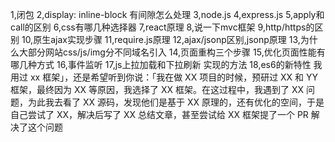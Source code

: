 1,闭包
2,display: inline-block 有间隙怎么处理
3,node.js
4,express.js
5,apply和call的区别
6,css有哪几种选择器
7,react原理
8,说一下mvc框架
9,http/https的区别
10,原生ajax实现步骤
11,require.js原理
12,ajax/jsonp区别,jsonp原理
13,为什么大部分网站css/js/img分不同域名引入
14,页面重构三个步骤
15,优化页面性能有哪几种方式
16,事件监听
17,js上拉加载和下拉刷新 实现的方法
18,es6的新特性
我用过 xx 框架」，还是希望听到你说：「我在做 XX 项目的时候，预研过 XX 和 YY 框架，最终因为 XX 等原因，我选择了 XX 框架。在这过程中，我遇到了 XX 问题，为此我去看了 XX 源码，发现他们是基于 XX 原理的，还有优化的空间，于是自己尝试了 XX，解决后写了 XX 总结文章，甚至尝试给 XX 框架提了一个 PR 解决了这个问题